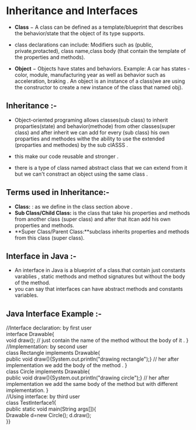 # Inheritance and Interfaces

- **Class** − A class can be defined as a template/blueprint that describes the behavior/state that the object of its type supports.
* class declarations can include: Modifiers such as (public, private,protacted), class name,class body (that contain the template of the properties and methods).

- **Object** − Objects have states and behaviors. Example: A car has states - color, module, manufacturing year as well as behavior such as acceleration, braking . An object is an instance of a class(we are using the constructor to create a new instance of the class that named obj).


## Inheritance :-
* Object-oriented programing allows classes(sub class) to inherit proparties(state) and behavior(methode) from other classes(super class) and after inherit we can add for every (sub class) his own proparties and methodes withe the ability to use the extended (proparties and methodes) by the sub clASSS .
* this make our code reusable and stronger .

* there is a type of class named abstract class that we can extend from it but we can't constract an object using the same class .
## Terms used in Inheritance:-

* **Class:** : as we define in the class section above .
* **Sub Class/Child Class:** is the class that take his properties and methods from another class (super class) and after that itcan add his own properties and methods.
* **Super Class/Parent Class:**subclass inherits properties and methods from this class (super class).


## Interface in Java :- 
* An interface in Java is a blueprint of a class.that contain just constants varablies , static methods and  method signatures but without the body of the method.
* you can say that interfaces can have abstract methods and constants variables.

## Java Interface Example :-
//Interface declaration: by first user  
interface Drawable{  
void draw();          // just contain the name of the method without the body of it .
}  
//Implementation: by second user  
class Rectangle implements Drawable{  
public void draw(){System.out.println("drawing rectangle");}    // her after implementation we add the body of the method .
}  
class Circle implements Drawable{  
public void draw(){System.out.println("drawing circle");}  // her after implementation we add the same body of the method but with different implementation.
}  
//Using interface: by third user  
class TestInterface1{  
public static void main(String args[]){  
Drawable d=new Circle(); 
d.draw();  
}}  